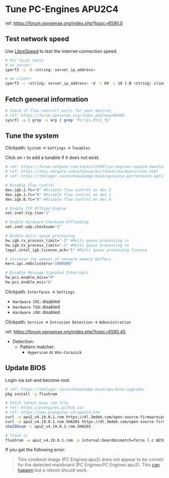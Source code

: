 # Tune PC-Engines APU2C4

ref: https://forum.opnsense.org/index.php?topic=6590.0

## Test network speed

Use [LibreSpeed](https://librespeed.org/) to test the internet connection speed.

```bash
# For local tests
# on server:
iperf3 -s -B <string: server_ip_address>

# on client:
iperf3 -c <string: server_ip_address> -d -t 60 -i 10 [-B <string: client_ip_address>]
```

## Fetch general information

```bash
# Check if flow controll exits for your devices
# ref: https://forum.opnsense.org/index.php?msg=96409
sysctl -a | grep -v arp | grep 'fc:\|\.fc\|_fc'
```

## Tune the system

Clickpath: `System` -> `Settings` -> `Tunables`

Click on `+` to add a tunable if it does not exist.

```bash
# ref: https://forum.netgate.com/topic/133907/pc-engines-apu2c4-download-bandwidth-half-of-upload
# ref: https://docs.netgate.com/pfsense/en/latest/hardware/tune.html
# ref: https://teklager.se/en/knowledge-base/opnsense-performance-optimization/

# Disable flow control
dev.igb.2.fc="0" #Disable flow control on dev 2
dev.igb.1.fc="0" #Disable flow control on dev 1
dev.igb.0.fc="0" #Disable flow control on dev 0

# Enable TCP Offload Engine
net.inet.tcp.tso="1"

# Enable Hardware Checksum Offloading
net.inet.udp.checksum="1"

# Enable multi queue processing
hw.igb.rx_process_limit="-1" #Multi queue processing rx
hw.igb.tx_process_limit="-1" #Multi queue processing tx
legal.intel_igb.license_ack="1" #Multi queue processing licence

# Increase the amount of network memory buffers
kern.ipc.nmbclusters="1000000"

# Disable Message Signaled Interrupts
hw.pci.enable_msix="0"
hw.pci.enable_msi="0"
```

Clickpath: `Interfaces` -> `Settings`

* `Hardware CRC`: disabled
* `Hardware TSO`: disabled
* `Hardware LRO`: disabled

Clickpath: `Service` -> `Intrusion Detection` -> `Administration`

ref: https://forum.opnsense.org/index.php?topic=6590.45

* Detection:
  * Pattern matcher:
    * `Hyperscan` or `Aho-Corasick`

## Update BIOS

Login via ssh and become root.

```bash
# ref: https://teklager.se/en/knowledge-base/apu-bios-upgrade/
pkg install -y flashrom

# Fetch latest bios rom file
# ref: https://pcengines.github.io/
# ref: https://www.pcengines.ch/apu2c4.htm
curl -o apu2_v4.19.0.1.rom https://dl.3mdeb.com/open-source-firmware/pcengines/apu2/apu2_v4.19.0.1.rom
curl -o apu2_v4.19.0.1.rom.SHA265 https://dl.3mdeb.com/open-source-firmware/pcengines/apu2/apu2_v4.19.0.1.SHA256
sha256sum -c apu2_v4.19.0.1.rom.SHA265

# flash it
flashrom -w apu2_v4.19.0.1.rom -p internal:boardmismatch=force [-c W25Q64BV/W25Q64CV/W25Q64FV]
```

If you get the following error:
> This coreboot image (PC Engines:apu2) does not appear to
> be correct for the detected mainboard (PC Engines:PC Engines apu2).
This [can happen](https://forum.netgate.com/topic/120380/pc-engines-apu2-bios-options/32) but a reboot should work.
